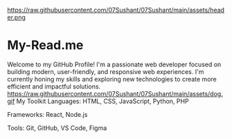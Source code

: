 https://raw.githubusercontent.com/07Sushant/07Sushant/main/assets/header.png
# My-Read.me
Welcome to my GitHub Profile! I'm a passionate web developer focused on building modern, user-friendly, and responsive web experiences. I'm currently honing my skills and exploring new technologies to create more efficient and impactful solutions.
https://raw.githubusercontent.com/07Sushant/07Sushant/main/assets/dog.gif
My Toolkit
Languages: HTML, CSS, JavaScript, Python, PHP

Frameworks: React, Node.js

Tools: Git, GitHub, VS Code, Figma
